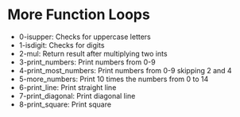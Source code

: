 # More Function Loops

- 0-isupper: Checks for uppercase letters
- 1-isdigit: Checks for digits
- 2-mul: Return result after multiplying two ints
- 3-print_numbers: Print numbers from 0-9
- 4-print_most_numbers: Print numbers from 0-9 skipping 2 and 4
- 5-more_numbers: Print 10 times the numbers from 0 to 14
- 6-print_line: Print straight line
- 7-print_diagonal: Print diagonal line
- 8-print_square: Print square
